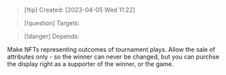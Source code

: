 
>[!tip] Created: [2023-04-05 Wed 11:22]

>[!question] Targets: 

>[!danger] Depends: 

Make NFTs representing outcomes of tournament plays.
Allow the sale of attributes only - so the winner can never be changed, but you can purchse the display right as a supporter of the winner, or the game.